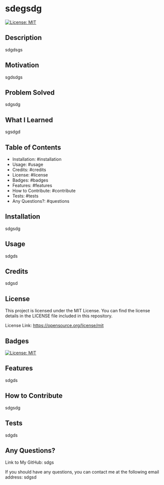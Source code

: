 
  # sdegsdg 
  [![License: MIT](https://img.shields.io/badge/License-MIT-yellow.svg)](https://opensource.org/licenses/MIT)
  
  ## Description
  
  sdgdsgs

  ## Motivation
  
  sgdsdgs

  ## Problem Solved
  
  sdgsdg

  ## What I Learned
  
  sgsdgd

  ## Table of Contents

  - Installation: #installation
  - Usage: #usage
  - Credits: #credits
  - License: #license
  - Badges: #badges
  - Features: #features
  - How to Contribute: #contribute
  - Tests: #tests
  - Any Questions?: #questions

  ## Installation
  
  sdgsdg

  ## Usage
  
  sdgds

  ## Credits
  
  sdgsd

  ## License
  
  This project is licensed under the MIT License. You can find the license details in the LICENSE file included in this repository.

  License Link: https://opensource.org/license/mit

  ## Badges

  [![License: MIT](https://img.shields.io/badge/License-MIT-yellow.svg)](https://opensource.org/licenses/MIT)

  ## Features
  
  sdgds

  ## How to Contribute
  
  sdgsdg

  ## Tests
  
  sdgds

  ## Any Questions?
  
  Link to My GitHub: sdgs

  If you should have any questions, you can contact me at the following email address: sdgsd

  